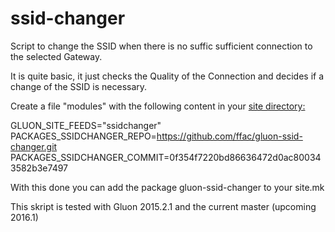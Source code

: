 ssid-changer
============

Script to change the SSID when there is no suffic sufficient connection to the selected Gateway.

It is quite basic, it just checks the Quality of the Connection and decides if a change of the SSID is necessary.

Create a file "modules" with the following content in your <a href="https://github.com/ffac/site/tree/offline-ssid"> site directory:</a>

GLUON_SITE_FEEDS="ssidchanger"<br>
PACKAGES_SSIDCHANGER_REPO=https://github.com/ffac/gluon-ssid-changer.git<br>
PACKAGES_SSIDCHANGER_COMMIT=0f354f7220bd86636472d0ac800343582b3e7497<br>

With this done you can add the package gluon-ssid-changer to your site.mk

This skript is tested with Gluon 2015.2.1 and the current master (upcoming 2016.1)
